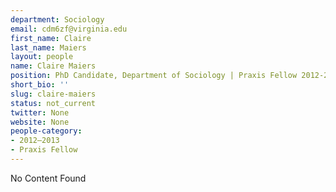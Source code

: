 ```yaml
---
department: Sociology
email: cdm6zf@virginia.edu
first_name: Claire
last_name: Maiers
layout: people
name: Claire Maiers
position: PhD Candidate, Department of Sociology | Praxis Fellow 2012-2013
short_bio: ''
slug: claire-maiers
status: not_current
twitter: None
website: None
people-category:
- 2012–2013
- Praxis Fellow
---
```


No Content Found
